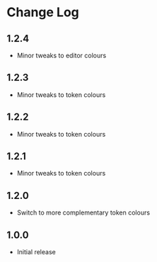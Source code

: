 # Change Log
## 1.2.4
- Minor tweaks to editor colours

## 1.2.3
- Minor tweaks to token colours

## 1.2.2
- Minor tweaks to token colours

## 1.2.1
- Minor tweaks to token colours

## 1.2.0
- Switch to more complementary token colours

## 1.0.0
- Initial release
